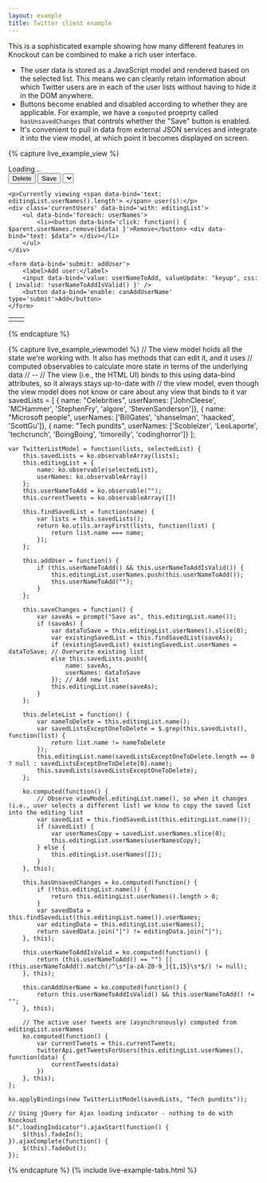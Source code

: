 ```yaml
---
layout: example
title: Twitter client example
---
```


This is a sophisticated example showing how many different features in Knockout can be combined to make a rich user interface.

 * The user data is stored as a JavaScript model and rendered based on the selected list. This means we can cleanly retain information about which Twitter users are in each of the user lists without having to hide it in the DOM anywhere.
 * Buttons become enabled and disabled according to whether they are applicable. For example, we have a `computed` proeprty called `hasUnsavedChanges` that controls whether the "Save" button is enabled.
 * It's convenient to pull in data from external JSON services and integrate it into the view model, at which point it becomes displayed on screen.

<link rel="Stylesheet" href="resources/twitterExample.css" />
<script type="text/javascript" src="resources/twitterApi.js"> </script>
<style type="text/css">
   .liveExample select { height: 1.7em; }
   .liveExample button { height: 2em; }
</style>

{% capture live_example_view %}
<div class='loadingIndicator'>Loading...</div>
<div class='configuration'>
    <div class='listChooser'>
        <button data-bind='click: deleteList, enable: editingList.name'>Delete</button>
        <button data-bind='click: saveChanges, enable: hasUnsavedChanges'>Save</button>
        <select data-bind='options: savedLists, optionsValue: "name", value: editingList.name'> </select>
    </div>

    <p>Currently viewing <span data-bind='text: editingList.userNames().length'> </span> user(s):</p>
    <div class='currentUsers' data-bind='with: editingList'>
        <ul data-bind='foreach: userNames'>
            <li><button data-bind='click: function() { $parent.userNames.remove($data) }'>Remove</button> <div data-bind="text: $data"> </div></li>
        </ul>
    </div>

    <form data-bind='submit: addUser'>
        <label>Add user:</label>
        <input data-bind='value: userNameToAdd, valueUpdate: "keyup", css: { invalid: !userNameToAddIsValid() }' />
        <button data-bind='enable: canAddUserName' type='submit'>Add</button>
    </form>
</div>
<div class='tweets'>
    <table width='100%' data-bind="foreach: currentTweets">
        <tr>
            <td><img data-bind='attr: { src: profile_image_url }' /></td>
            <td>
                <a class='twitterUser' data-bind='attr: { href: "http://twitter.com/" + from_user, text: from_user }' href='http://twitter.com/${ from_user }' > </a>
                <span data-bind="text: text"> </span>
                <div class='tweetInfo' data-bind='text: created_at'> </div>
            </td>
        </tr>
    </table>
</div>
{% endcapture %}

{% capture live_example_viewmodel %}
    // The view model holds all the state we're working with. It also has methods that can edit it, and it uses
    // computed observables to calculate more state in terms of the underlying data
    // --
    // The view (i.e., the HTML UI) binds to this using data-bind attributes, so it always stays up-to-date with
    // the view model, even though the view model does not know or care about any view that binds to it
    var savedLists = [
        { name: "Celebrities", userNames: ['JohnCleese', 'MCHammer', 'StephenFry', 'algore', 'StevenSanderson']},
        { name: "Microsoft people", userNames: ['BillGates', 'shanselman', 'haacked', 'ScottGu']},
        { name: "Tech pundits", userNames: ['Scobleizer', 'LeoLaporte', 'techcrunch', 'BoingBoing', 'timoreilly', 'codinghorror']}
    ];

    var TwitterListModel = function(lists, selectedList) {
        this.savedLists = ko.observableArray(lists);
        this.editingList = {
            name: ko.observable(selectedList),
            userNames: ko.observableArray()
        };
        this.userNameToAdd = ko.observable("");
        this.currentTweets = ko.observableArray([])

        this.findSavedList = function(name) {
            var lists = this.savedLists();
            return ko.utils.arrayFirst(lists, function(list) {
                return list.name === name;
            });
        };

        this.addUser = function() {
            if (this.userNameToAdd() && this.userNameToAddIsValid()) {
                this.editingList.userNames.push(this.userNameToAdd());
                this.userNameToAdd("");
            }
        };

        this.saveChanges = function() {
            var saveAs = prompt("Save as", this.editingList.name());
            if (saveAs) {
                var dataToSave = this.editingList.userNames().slice(0);
                var existingSavedList = this.findSavedList(saveAs);
                if (existingSavedList) existingSavedList.userNames = dataToSave; // Overwrite existing list
                else this.savedLists.push({
                    name: saveAs,
                    userNames: dataToSave
                }); // Add new list
                this.editingList.name(saveAs);
            }
        };

        this.deleteList = function() {
            var nameToDelete = this.editingList.name();
            var savedListsExceptOneToDelete = $.grep(this.savedLists(), function(list) {
                return list.name != nameToDelete
            });
            this.editingList.name(savedListsExceptOneToDelete.length == 0 ? null : savedListsExceptOneToDelete[0].name);
            this.savedLists(savedListsExceptOneToDelete);
        };

        ko.computed(function() {
            // Observe viewModel.editingList.name(), so when it changes (i.e., user selects a different list) we know to copy the saved list into the editing list
            var savedList = this.findSavedList(this.editingList.name());
            if (savedList) {
                var userNamesCopy = savedList.userNames.slice(0);
                this.editingList.userNames(userNamesCopy);
            } else {
                this.editingList.userNames([]);
            }
        }, this);

        this.hasUnsavedChanges = ko.computed(function() {
            if (!this.editingList.name()) {
                return this.editingList.userNames().length > 0;
            }
            var savedData = this.findSavedList(this.editingList.name()).userNames;
            var editingData = this.editingList.userNames();
            return savedData.join("|") != editingData.join("|");
        }, this);

        this.userNameToAddIsValid = ko.computed(function() {
            return (this.userNameToAdd() == "") || (this.userNameToAdd().match(/^\s*[a-zA-Z0-9_]{1,15}\s*$/) != null);
        }, this);

        this.canAddUserName = ko.computed(function() {
            return this.userNameToAddIsValid() && this.userNameToAdd() != "";
        }, this);

        // The active user tweets are (asynchronously) computed from editingList.userNames
        ko.computed(function() {
            var currentTweets = this.currentTweets;
            twitterApi.getTweetsForUsers(this.editingList.userNames(), function(data) {
                currentTweets(data)
            })
        }, this);
    };

    ko.applyBindings(new TwitterListModel(savedLists, "Tech pundits"));

    // Using jQuery for Ajax loading indicator - nothing to do with Knockout
    $(".loadingIndicator").ajaxStart(function() {
        $(this).fadeIn();
    }).ajaxComplete(function() {
        $(this).fadeOut();
    });
{% endcapture %}
{% include live-example-tabs.html %}